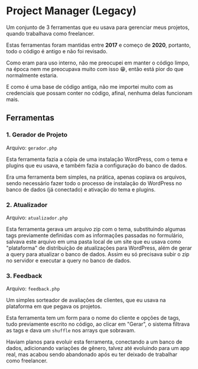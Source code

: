 # Project Manager (Legacy)

Um conjunto de 3 ferramentas que eu usava para gerenciar meus projetos, quando trabalhava como freelancer.

Estas ferramentas foram mantidas entre **2017** e começo de **2020**, portanto, todo o código é antigo e não foi revisado.

Como eram para uso interno, não me preocupei em manter o código limpo, na época nem me preocupava muito com isso 😁, então está pior do que normalmente estaria.

E como é uma base de código antiga, não me importei muito com as credenciais que possam conter no código, afinal, nenhuma delas funcionam mais.

## Ferramentas

### 1. Gerador de Projeto

Arquivo: `gerador.php`

Esta ferramenta fazia a cópia de uma instalação WordPress, com o tema e plugins que eu usava, e também fazia a configuração do banco de dados.

Era uma ferramenta bem simples, na prática, apenas copiava os arquivos, sendo necessário fazer todo o processo de instalação do WordPress no banco de dados (já conectado) e ativação do tema e plugins.

### 2. Atualizador

Arquivo: `atualizador.php`

Esta ferramenta gerava um arquivo zip com o tema, substituindo algumas tags previamente definidas com as informações passadas no formulário, salvava este arquivo em uma pasta local de um site que eu usava como "plataforma" de distribuição de atualizações para WordPress, além de gerar a query para atualizar o banco de dados. Assim eu só precisava subir o zip no servidor e executar a query no banco de dados.

### 3. Feedback

Arquivo: `feedback.php`

Um simples sorteador de avaliações de clientes, que eu usava na plataforma em que pegava os projetos.

Esta ferramenta tem um form para o nome do cliente e opções de tags, tudo previamente escrito no código, ao clicar em "Gerar", o sistema filtrava as tags e dava um `shuffle` nos arrays que sobravam.

Haviam planos para evoluir esta ferramenta, conectando a um banco de dados, adicionando variações de gênero, talvez até evoluindo para um app real, mas acabou sendo abandonado após eu ter deixado de trabalhar como freelancer.
